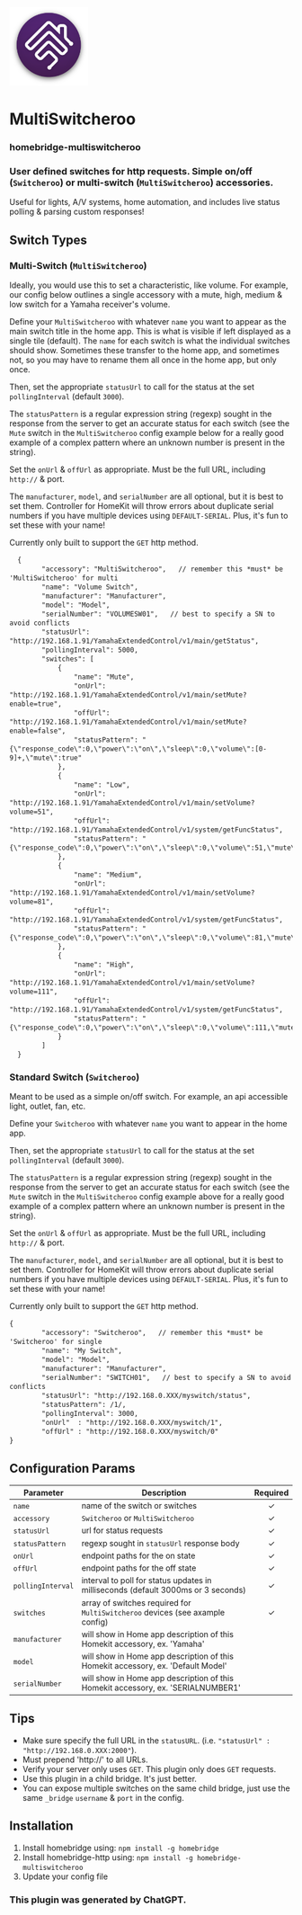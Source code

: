 <p align="left">
  <a href="https://homebridge.io"><img src="https://raw.githubusercontent.com/homebridge/branding/master/logos/homebridge-color-round-stylized.png" height="140"></a>
</p>

# **MultiSwitcheroo**

### homebridge-multiswitcheroo

### User defined switches for http requests. Simple on/off (`Switcheroo`) or multi-switch (`MultiSwitcheroo`) accessories. 
Useful for lights, A/V systems, home automation, and includes live status polling & parsing custom responses!



## Switch Types



### Multi-Switch (`MultiSwitcheroo`)
Ideally, you would use this to set a characteristic, like volume. For example, our config below outlines a single accessory with a mute, high, medium & low switch for a Yamaha receiver's volume.

Define your `MultiSwitcheroo` with whatever `name` you want to appear as the main switch title in the home app. This is what is visible if left displayed as a single tile (default). The `name` for each switch is what the individual switches should show. Sometimes these transfer to the home app, and sometimes not, so you may have to rename them all once in the home app, but only once. 

Then, set the appropriate `statusUrl` to call for the status at the set `pollingInterval` (default `3000`).

The `statusPattern` is a regular expression string (regexp) sought in the response from the server to get an accurate status for each switch (see the `Mute` switch in the `MultiSwitcheroo` config example below for a really good example of a complex pattern where an unknown number is present in the string).

Set the `onUrl` & `offUrl` as appropriate. Must be the full URL, including `http://` & port.

The `manufacturer`, `model`, and `serialNumber` are all optional, but it is best to set them. Controller for HomeKit will throw errors about duplicate serial numbers if you have multiple devices using `DEFAULT-SERIAL`. Plus, it's fun to set these with your name!

Currently only built to support the `GET` http method. 

```
  {
        "accessory": "MultiSwitcheroo",   // remember this *must* be 'MultiSwitcheroo' for multi
        "name": "Volume Switch",
        "manufacturer": "Manufacturer",
        "model": "Model",
        "serialNumber": "VOLUMESW01",   // best to specify a SN to avoid conflicts
        "statusUrl": "http://192.168.1.91/YamahaExtendedControl/v1/main/getStatus",
        "pollingInterval": 5000,
        "switches": [
            {
                "name": "Mute",
                "onUrl": "http://192.168.1.91/YamahaExtendedControl/v1/main/setMute?enable=true",
                "offUrl": "http://192.168.1.91/YamahaExtendedControl/v1/main/setMute?enable=false",
                "statusPattern": "{\"response_code\":0,\"power\":\"on\",\"sleep\":0,\"volume\":[0-9]+,\"mute\":true"
            },
            {
                "name": "Low",
                "onUrl": "http://192.168.1.91/YamahaExtendedControl/v1/main/setVolume?volume=51",
                "offUrl": "http://192.168.1.91/YamahaExtendedControl/v1/system/getFuncStatus",
                "statusPattern": "{\"response_code\":0,\"power\":\"on\",\"sleep\":0,\"volume\":51,\"mute\":false"
            },
            {
                "name": "Medium",
                "onUrl": "http://192.168.1.91/YamahaExtendedControl/v1/main/setVolume?volume=81",
                "offUrl": "http://192.168.1.91/YamahaExtendedControl/v1/system/getFuncStatus",
                "statusPattern": "{\"response_code\":0,\"power\":\"on\",\"sleep\":0,\"volume\":81,\"mute\":false"
            },
            {
                "name": "High",
                "onUrl": "http://192.168.1.91/YamahaExtendedControl/v1/main/setVolume?volume=111",
                "offUrl": "http://192.168.1.91/YamahaExtendedControl/v1/system/getFuncStatus",
                "statusPattern": "{\"response_code\":0,\"power\":\"on\",\"sleep\":0,\"volume\":111,\"mute\":false"
            }
        ]
  }
```



### Standard Switch (`Switcheroo`)
Meant to be used as a simple on/off switch. 
 For example, an api accessible light, outlet, fan, etc.

 Define your `Switcheroo` with whatever `name` you want to appear in the home app. 

Then, set the appropriate `statusUrl` to call for the status at the set `pollingInterval` (default `3000`).

The `statusPattern` is a regular expression string (regexp) sought in the response from the server to get an accurate status for each switch (see the `Mute` switch in the `MultiSwitcheroo` config example above for a really good example of a complex pattern where an unknown number is present in the string).

Set the `onUrl` & `offUrl` as appropriate. Must be the full URL, including `http://` & port.

The `manufacturer`, `model`, and `serialNumber` are all optional, but it is best to set them. Controller for HomeKit will throw errors about duplicate serial numbers if you have multiple devices using `DEFAULT-SERIAL`. Plus, it's fun to set these with your name!

Currently only built to support the `GET` http method. 


```
{
        "accessory": "Switcheroo",   // remember this *must* be 'Switcheroo' for single
        "name": "My Switch",
        "model": "Model",
        "manufacturer": "Manufacturer",
        "serialNumber": "SWITCH01",   // best to specify a SN to avoid conflicts
        "statusUrl": "http://192.168.0.XXX/myswitch/status",
        "statusPattern": /1/,
        "pollingInterval": 3000,
        "onUrl"  : "http://192.168.0.XXX/myswitch/1",
        "offUrl" : "http://192.168.0.XXX/myswitch/0"
}
```



## Configuration Params

|        Parameter       |                                     Description                                     | Required |
| -----------------------| ----------------------------------------------------------------------------------- |:--------:|
| `name`                 | name of the switch or switches                                                      |     ✓    |
| `accessory`            | `Switcheroo` or `MultiSwitcheroo`                                                   |     ✓    |
| `statusUrl`            | url for status requests                                                             |     ✓    |
| `statusPattern`        | regexp sought in `statusUrl` response body                                          |     ✓    |
| `onUrl`                | endpoint paths for the on state                                                     |     ✓    |
| `offUrl`               | endpoint paths for the off state                                                    |     ✓    |
| `pollingInterval`      | interval to poll for status updates in milliseconds (default 3000ms or 3 seconds)   |     ✓    |
| `switches`             | array of switches required for `MultiSwitcheroo` devices (see axample config)       |     ✓    |
| `manufacturer`         | will show in Home app description of this Homekit accessory, ex. 'Yamaha'           |          |
| `model`                | will show in Home app description of this Homekit accessory, ex. 'Default Model'    |          |
| `serialNumber`         | will show in Home app description of this Homekit accessory, ex. 'SERIALNUMBER1'    |          |


## Tips

  - Make sure specify the full URL in the `statusURL`. (i.e. `"statusUrl" : "http://192.168.0.XXX:2000"`).
  - Must prepend 'http://' to all URLs.
  - Verify your server only uses `GET`. This plugin only does `GET` requests.
  - Use this plugin in a child bridge. It's just better.
  - You can expose multiple switches on the same child bridge, just use the same `_bridge` `username` & `port` in the config.

## Installation

1. Install homebridge using: `npm install -g homebridge`
2. Install homebridge-http using: `npm install -g homebridge-multiswitcheroo`
3. Update your config file


### This plugin was generated by ChatGPT.
